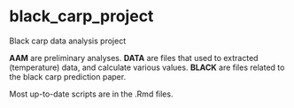 # black_carp_project
Black carp data analysis project

**AAM** are preliminary analyses.
**DATA** are files that used to extracted (temperature) data, and calculate various values.
**BLACK** are files related to the black carp prediction paper.

Most up-to-date scripts are in the .Rmd files.